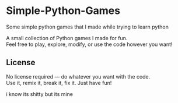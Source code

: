 # Simple-Python-Games
Some simple python games that I made while trying to learn python

A small collection of Python games I made for fun.  
Feel free to play, explore, modify, or use the code however you want!


## License

No license required — do whatever you want with the code.  
Use it, remix it, break it, fix it. Just have fun!

i know its shitty but its mine
